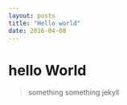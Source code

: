 ```yaml
---
layout: posts
title: "Hello world"
date: 2016-04-08
---
```


# hello World

>something something jekyll
